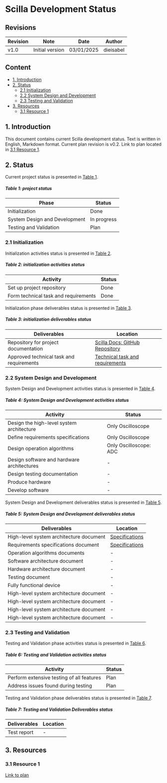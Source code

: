 # Scilla Development Status

## Revisions

| Revision | Note | Date | Author |
| - | - | - | - |
| v1.0 | Initial version | 03/01/2025 | dieisabel |

## Content

- [1. Introduction](#1-introduction)
- [2. Status](#2-status)
    - [2.1 Initialization](#21-initialization)
    - [2.2 System Design and Development](#22-system-design-and-development)
    - [2.3 Testing and Validation](#23-testing-and-validation)
- [3. Resources](#3-resources)
    - [3.1 Resource 1](#31-resource-1)

## 1. Introduction

This document contains current Scilla development status. Text is written in English, Markdown format. Current plan revision is v0.2. Link to plan located in [3.1 Resource 1](#31-resource-1).

## 2. Status

Current project status is presented in [Table 1](#table-1-project-status).

##### Table 1: project status

| Phase | Status |
| - | - |
| Initialization | Done |
| System Design and Development | In progress |
| Testing and Validation | Plan |

### 2.1 Initialization

Initialization activities status is presented in [Table 2](#table-2-initialization-activities-status).

##### Table 2: initialization activities status

| Activity | Status |
| - | - |
| Set up project repository | Done |
| Form technical task and requirements | Done |

Initialization phase deliverables status is presented in [Table 3](#table-3-initialization-deliverables-status).

##### Table 3: initialization deliverables status

| Deliverables | Location |
| - | - |
| Repository for project documentation | [Scilla Docs: GitHub Repository](https://github.com/dieisabel/scilla-docs) |
| Approved technical task and requirements | [Technical task and requirements](./test_task.md) |

### 2.2 System Design and Development

System Design and Development activities status is presented in [Table 4](#table-4-system-design-and-development-activities-status).

##### Table 4: System Design and Development activities status

| Activity | Status |
| - | - |
| Design the high-level system architecture | Only Oscilloscope |
| Define requirements specifications | Only Oscilloscope |
| Design operation algorithms | Only Oscilloscope: ADC |
| Design software and hardware architectures | - |
| Design testing documentation | - |
| Produce hardware | - |
| Develop software | - |

System Design and Development deliverables status is presented in [Table 5](#table-5-system-design-and-development-deliverables-status).

##### Table 5: System Design and Development deliverables status

| Deliverables | Location |
| - | - |
| High-level system architecture document | [Specifications](../technical_docs/specifications.md) |
| Requirements specifications document | [Specifications](../technical_docs/specifications.md) |
| Operation algorithms documents | - |
| Software architecture document | - |
| Hardware architecture document | - |
| Testing document | - |
| Fully functional device | - |
| High-level system architecture document | - |
| High-level system architecture document | - |
| High-level system architecture document | - |
| High-level system architecture document | - |

### 2.3 Testing and Validation

Testing and Validation phase activities status is presented in [Table 6](#table-6-testing-and-validation-activities-status).

##### Table 6: Testing and Validation activities status

| Activity | Status |
| - | - |
| Perform extensive testing of all features | Plan |
| Address issues found during testing | Plan |

Testing and Validation phase deliverables status is presented in [Table 7](#table-7-testing-and-validation-deliverables-status).

##### Table 7: Testing and Validation Deliverables status

| Deliverables | Location |
| - | - |
| Test report | - |

## 3. Resources

### 3.1 Resource 1

[Link to plan](./plan.md)
